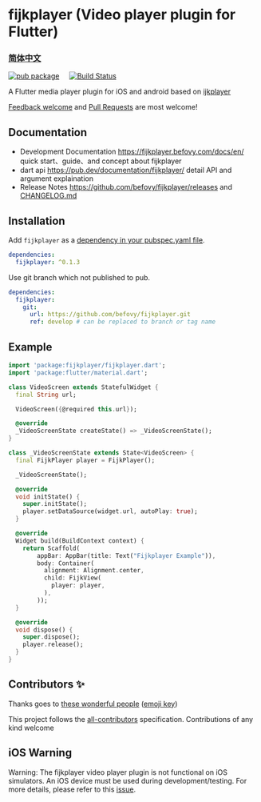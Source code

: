 # fijkplayer (Video player plugin for Flutter)

### [简体中文](README.zh.md)

[![pub package](https://img.shields.io/pub/v/fijkplayer.svg)](https://pub.dartlang.org/packages/fijkplayer) &nbsp; &nbsp;
[![Build Status](https://travis-ci.org/befovy/fijkplayer.svg?branch=master)](https://travis-ci.org/befovy/fijkplayer) &nbsp; &nbsp;

A Flutter media player plugin for iOS and android based on [ijkplayer](https://github.com/befovy/ijkplayer)

[Feedback welcome](https://github.com/befovy/fijkplayer/issues) and
[Pull Requests](https://github.com/befovy/fijkplayer/pulls) are most welcome!

## Documentation

* Development Documentation https://fijkplayer.befovy.com/docs/en/ quick start、guide、and concept about fijkplayer 
* dart api https://pub.dev/documentation/fijkplayer/ detail API and argument explaination
* Release Notes https://github.com/befovy/fijkplayer/releases and [CHANGELOG.md](./CHANGELOG.md)

## Installation

Add `fijkplayer` as a [dependency in your pubspec.yaml file](https://flutter.io/using-packages/). 

```yaml
dependencies:
  fijkplayer: ^0.1.3
```

Use git branch which not published to pub.
```yaml
dependencies:
  fijkplayer:
    git:
      url: https://github.com/befovy/fijkplayer.git
      ref: develop # can be replaced to branch or tag name
```



## Example

```dart
import 'package:fijkplayer/fijkplayer.dart';
import 'package:flutter/material.dart';

class VideoScreen extends StatefulWidget {
  final String url;

  VideoScreen({@required this.url});

  @override
  _VideoScreenState createState() => _VideoScreenState();
}

class _VideoScreenState extends State<VideoScreen> {
  final FijkPlayer player = FijkPlayer();

  _VideoScreenState();

  @override
  void initState() {
    super.initState();
    player.setDataSource(widget.url, autoPlay: true);
  }

  @override
  Widget build(BuildContext context) {
    return Scaffold(
        appBar: AppBar(title: Text("Fijkplayer Example")),
        body: Container(
          alignment: Alignment.center,
          child: FijkView(
            player: player,
          ),
        ));
  }

  @override
  void dispose() {
    super.dispose();
    player.release();
  }
}

```

## Contributors ✨

Thanks goes to [these wonderful people](./CONTRIBUTORS) ([emoji key](https://allcontributors.org/docs/en/emoji-key))

This project follows the [all-contributors](https://github.com/all-contributors/all-contributors) specification. Contributions of any kind welcome

## iOS Warning

Warning: The fijkplayer video player plugin is not functional on iOS simulators. An iOS device must be used during development/testing. For more details, please refer to this [issue](https://github.com/flutter/flutter/issues/14647).

